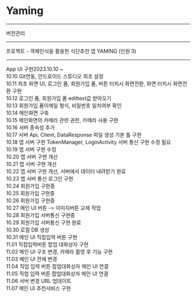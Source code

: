 # Yaming<br>

<hr>
버전관리 <br>
<hr>
프로젝트 - 객체인식을 활용한 식단추천 앱 YAMING (인원 3)<br>
<hr>
App UI 구현2023.10.10 ~ <br>
10.10 Git연동, 안드로이드 스튜디오 최초 설정<br>
10.11 최초 화면 UI, 로그인 폼, 회원가입 폼, 버튼 터치시 화면전환, 화면 터치시 화면전환 구현 <br>
10.12 로그인 폼, 회원가입 폼 edittext값 받아오기 <br>
10.13 회원가입 폼이메일 형식, 비밀번호 일치여부 확인 <br>
10.14 메인화면 구축 <br>
10.15 메인화면의 카메라 관련 권한, 카메라 사용 구현<br>
10.16 서버 종속성 추가<br>
10.17 서버 Api, Client, DataResponse 파일 생성 기본 틀 구현<br>
10.18 앱 서버 구현 TokenManager, LoginActivity 서버 통신 구현 수정 필요<br>
10.19 앱 서버 구현 수정<br>
10.20 앱 서버 구현 개선<br>
10.21 앱 서버 구현 개선<br>
10.22 앱 서버 구현 개선, 서버에서 데이터 내려받기 완료<br>
10.23 앱 서버 통신 로그인 구현<br>
10.24 회원가입 구현중<br>
10.25 회원가입 구현중<br>
10.26 회원가입 구현중<br>
10.27 메인 UI 버튼 -> 이미지버튼 교체 작업<br>
10.28 회원가입 서버통신 구현중<br>
10.29 회원가입 서버통신 구현 완료<br>
10.30 로컬 DB 생성<br>
10.31 메인 UI 직접입력 버튼 구현<br>
11.01 직접입력버튼 팝업 대화상자 구현<br>
11.02 메인 UI 구조 변경, 카메라 촬영 후 기능 구현<br>
11.03 메인 UI 전체 변경<br>
11.04 직업 입력 버튼 팝업대화상자 메인 UI 연결<br>
11.05 직업 입력 버튼 팝업대화상자 메인 UI 연결<br>
11.06 서버 변경 URL 업데이트<br>
11.07 메인 UI 추천서비스 구현<br>
